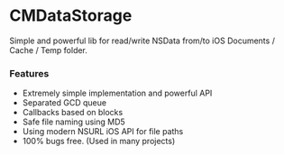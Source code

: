 CMDataStorage
=============

Simple and powerful lib for read/write NSData from/to iOS Documents / Cache / Temp folder.

### Features

- Extremely simple implementation and powerful API
- Separated GCD queue
- Callbacks based on blocks
- Safe file naming using MD5
- Using modern NSURL iOS API for file paths
- 100% bugs free. (Used in many projects)
